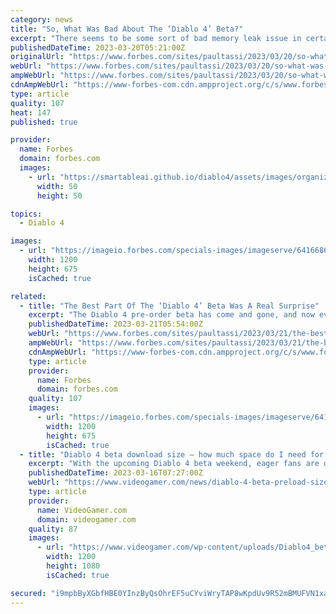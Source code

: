 ```yaml
---
category: news
title: "So, What Was Bad About The ‘Diablo 4’ Beta?"
excerpt: "There seems to be some sort of bad memory leak issue in certain instances that can really become problematic in time, if not kill the game outright. On top of that, even without running out of memory ..."
publishedDateTime: 2023-03-20T05:21:00Z
originalUrl: "https://www.forbes.com/sites/paultassi/2023/03/20/so-what-was-bad-about-the-diablo-4-beta/"
webUrl: "https://www.forbes.com/sites/paultassi/2023/03/20/so-what-was-bad-about-the-diablo-4-beta/"
ampWebUrl: "https://www.forbes.com/sites/paultassi/2023/03/20/so-what-was-bad-about-the-diablo-4-beta/amp/"
cdnAmpWebUrl: "https://www-forbes-com.cdn.ampproject.org/c/s/www.forbes.com/sites/paultassi/2023/03/20/so-what-was-bad-about-the-diablo-4-beta/amp/"
type: article
quality: 107
heat: 147
published: true

provider:
  name: Forbes
  domain: forbes.com
  images:
    - url: "https://smartableai.github.io/diablo4/assets/images/organizations/forbes.com-50x50.jpg"
      width: 50
      height: 50

topics:
  - Diablo 4

images:
  - url: "https://imageio.forbes.com/specials-images/imageserve/6416686c3560f7351e7ffb6e/0x0.jpg?format=jpg&width=1200"
    width: 1200
    height: 675
    isCached: true

related:
  - title: "The Best Part Of The ‘Diablo 4’ Beta Was A Real Surprise"
    excerpt: "The Diablo 4 pre-order beta has come and gone, and now everyone is gearing up for the open beta which arrives just a few days from now. Then it’s time for the full launch of the game in June, which ..."
    publishedDateTime: 2023-03-21T05:54:00Z
    webUrl: "https://www.forbes.com/sites/paultassi/2023/03/21/the-best-part-of-the-diablo-4-beta-was-a-real-surprise/"
    ampWebUrl: "https://www.forbes.com/sites/paultassi/2023/03/21/the-best-part-of-the-diablo-4-beta-was-a-real-surprise/amp/"
    cdnAmpWebUrl: "https://www-forbes-com.cdn.ampproject.org/c/s/www.forbes.com/sites/paultassi/2023/03/21/the-best-part-of-the-diablo-4-beta-was-a-real-surprise/amp/"
    type: article
    provider:
      name: Forbes
      domain: forbes.com
    quality: 107
    images:
      - url: "https://imageio.forbes.com/specials-images/imageserve/6416686c3560f7351e7ffb6e/0x0.jpg?format=jpg&width=1200"
        width: 1200
        height: 675
        isCached: true
  - title: "Diablo 4 beta download size – how much space do I need for the beta?"
    excerpt: "With the upcoming Diablo 4 beta weekend, eager fans are downloading the client now in the hope of being able to play as soon as the gates of the RPG open up. Traditionally, Diablo games have been on ..."
    publishedDateTime: 2023-03-16T07:27:00Z
    webUrl: "https://www.videogamer.com/news/diablo-4-beta-preload-size/"
    type: article
    provider:
      name: VideoGamer.com
      domain: videogamer.com
    quality: 87
    images:
      - url: "https://www.videogamer.com/wp-content/uploads/Diablo4_betadownloadscreen.jpg"
        width: 1200
        height: 1080
        isCached: true

secured: "i9mpbByXGbfHBE0YInzByQsOhrEF5uCYviWryTAP8wKpdUv9R52mBMUFVN1xastZyh9i69YMdDbHAxnnqjKsmClAQPOgJgjcrXMnxmhUKfc/AbsQgv/V8EoxsgI0VFCHXCfm+5GPPjJAlHT2uAtO0LE4J7wapVwUfj1kuKbZ6PMi3wft9bPHWzEFbX85MdzLTWfRwXJFJpGnVuBCLqeDLc9A++aY6L6lILMAxIzgPk/o7s6bTtMFn9h+tJAlpqOp4ARYfCCaNT6SX4rL5mB4uiFOGOb/j/w9/9J1e/QYoAXH6Y4qZNeC3QLOVQ1QxqCXT6pvHXBtbnHbcnAgF2zvoHD3grysWNjiSJxWgEfzOoo=;53W1qLXaW0ny08IG5u0iDw=="
---
```


